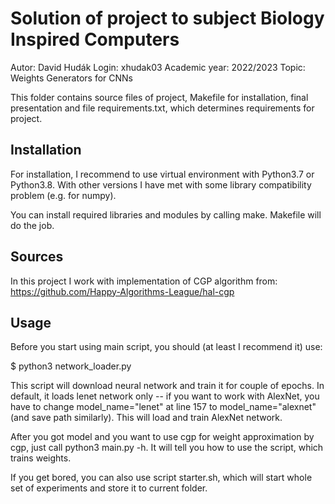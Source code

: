 # Solution of project to subject Biology Inspired Computers

Autor: David Hudák
Login: xhudak03
Academic year: 2022/2023
Topic: Weights Generators for CNNs

This folder contains source files of project, Makefile for installation, final presentation and file requirements.txt, which determines requirements for project.

## Installation

For installation, I recommend to use virtual environment with Python3.7 or Python3.8. With other versions I have met with some library compatibility problem (e.g. for numpy).

You can install required libraries and modules by calling make. Makefile will do the job.

## Sources

In this project I work with implementation of CGP algorithm from: https://github.com/Happy-Algorithms-League/hal-cgp

## Usage

Before you start using main script, you should (at least I recommend it) use:

$ python3 network_loader.py

This script will download neural network and train it for couple of epochs. In default, it loads lenet network only -- if you want to work with AlexNet, you have to change model_name="lenet" at line 157 to model_name="alexnet" (and save path similarly). This will load and train AlexNet network.

After you got model and you want to use cgp for weight approximation by cgp, just call python3 main.py -h. It will tell you how to use the script, which trains weights.

If you get bored, you can also use script starter.sh, which will start whole set of experiments and store it to current folder.
